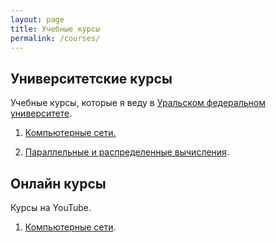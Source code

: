 ```yaml
---
layout: page
title: Учебные курсы
permalink: /courses/
---
```


## Университетские курсы

Учебные курсы, которые я веду в [Уральском федеральном университете](http://www.urfu.ru).

1. [Компьютерные сети.](/courses/networks)

2. [Параллельные и распределенные вычисления](/courses/pdc).

## Онлайн курсы

Курсы на YouTube.

1. [Компьютерные сети](/courses/networks_online).
